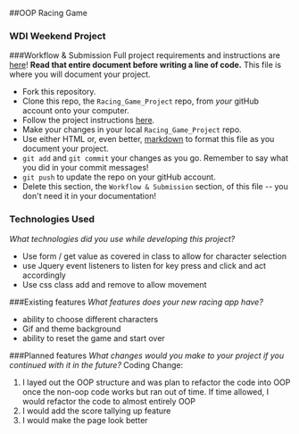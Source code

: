 ##OOP Racing Game
### WDI Weekend Project

###Workflow & Submission
Full project requirements and instructions are [here](https://github.com/sf-wdi-21/notes/blob/master/week-02/day-05/weekend_project_refactor_spec.md)! **Read that entire document before writing a line of code.**
This file is where you will document your project.  

* Fork this repository.
* Clone this repo, the `Racing_Game_Project` repo, from *your* gitHub account onto your computer.
* Follow the project instructions [here](https://github.com/sf-wdi-21/notes/blob/master/week-02/day-05/weekend_project_refactor_spec.md).
* Make your changes in your local `Racing_Game_Project` repo.
* Use either HTML or, even better, [markdown](https://github.com/adam-p/markdown-here/wiki/Markdown-Cheatsheet) to format this file as you document your project.
* `git add` and `git commit` your changes as you go.  Remember to say what you did in your commit messages!
* `git push` to update the repo on your gitHub account.
* Delete this section, the `Workflow & Submission` section, of this file -- you don't need it in your documentation!


### Technologies Used
*What technologies did you use while developing this project?*
- Use form / get value as covered in class to allow for character selection
- use Jquery event listeners to listen for  key press and click and act accordingly
- Use css class add and remove to allow movement

###Existing features
*What features does your new racing app have?*
- ability to choose different characters
- Gif and theme background
- ability to reset the game and start over

###Planned features
*What changes would you make to your project if you continued with it in the future?*
Coding Change:
1. I layed out the OOP structure and was plan to refactor the code into OOP once the non-oop code works but ran out of time. If time allowed, I would refactor the code to almost entirely OOP 
2. I would add the score tallying up feature
3. I would make the page look better
